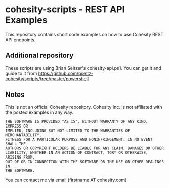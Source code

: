 # cohesity-scripts - REST API Examples

This repository contains short code examples on how to use Cohesity REST API endpoints.

## Additional repository

These scripts are using Brian Seltzer's cohesity-api.ps1. You can get it and guide to it from https://github.com/bseltz-cohesity/scripts/tree/master/powershell

## Notes
This is not an official Cohesity repository. Cohesity Inc. is not affiliated with the posted examples in any way.

```
THE SOFTWARE IS PROVIDED "AS IS", WITHOUT WARRANTY OF ANY KIND, EXPRESS OR
IMPLIED, INCLUDING BUT NOT LIMITED TO THE WARRANTIES OF MERCHANTABILITY,
FITNESS FOR A PARTICULAR PURPOSE AND NONINFRINGEMENT. IN NO EVENT SHALL THE
AUTHORS OR COPYRIGHT HOLDERS BE LIABLE FOR ANY CLAIM, DAMAGES OR OTHER
LIABILITY, WHETHER IN AN ACTION OF CONTRACT, TORT OR OTHERWISE, ARISING FROM,
OUT OF OR IN CONNECTION WITH THE SOFTWARE OR THE USE OR OTHER DEALINGS IN
THE SOFTWARE.
```

You can contact me via email (firstname AT cohesity.com)
